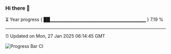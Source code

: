 ### Hi there 👋

⏳ Year progress { ██▁▁▁▁▁▁▁▁▁▁▁▁▁▁▁▁▁▁▁▁▁▁▁▁▁▁▁▁ } 7.19 %

---

⏰ Updated on Mon, 27 Jan 2025 06:14:45 GMT

![Progress Bar CI](https://github.com/Shyam-Makwana/GitHub-Actions-Demo/workflows/Progress%20Bar%20CI/badge.svg)
